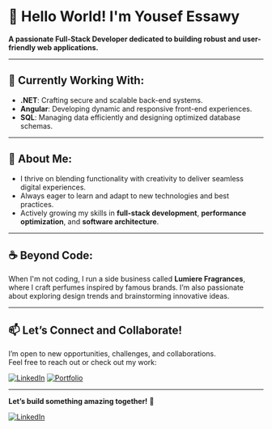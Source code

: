 # 👋 Hello World! I'm Yousef Essawy 

**A passionate Full-Stack Developer dedicated to building robust and user-friendly web applications.**  

---

## 🚀 Currently Working With:
- **.NET**: Crafting secure and scalable back-end systems.  
- **Angular**: Developing dynamic and responsive front-end experiences.  
- **SQL**: Managing data efficiently and designing optimized database schemas.  

---

## 🌟 About Me:
- I thrive on blending functionality with creativity to deliver seamless digital experiences.  
- Always eager to learn and adapt to new technologies and best practices.  
- Actively growing my skills in **full-stack development**, **performance optimization**, and **software architecture**.  

---

## ☕ Beyond Code:
When I'm not coding, I run a side business called **Lumiere Fragrances**, where I craft perfumes inspired by famous brands. I’m also passionate about exploring design trends and brainstorming innovative ideas.  

---

## 📫 Let’s Connect and Collaborate!
I’m open to new opportunities, challenges, and collaborations.  
Feel free to reach out or check out my work:  

[![LinkedIn](https://img.shields.io/badge/LinkedIn-Connect-blue)](www.linkedin.com/in/yousefessawy)
[![Portfolio](https://img.shields.io/badge/Portfolio-View-orange)](https://sllr.co/lumiere-eg)  

---

**Let’s build something amazing together!** 🚀


[![LinkedIn](https://img.shields.io/badge/LinkedIn-Connect-blue)](www.linkedin.com/in/yousefessawy)
